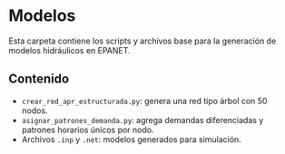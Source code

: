 # Modelos

Esta carpeta contiene los scripts y archivos base para la generación de modelos hidráulicos en EPANET.

## Contenido

- `crear_red_apr_estructurada.py`: genera una red tipo árbol con 50 nodos.
- `asignar_patrones_demanda.py`: agrega demandas diferenciadas y patrones horarios únicos por nodo.
- Archivos `.inp` y `.net`: modelos generados para simulación.
